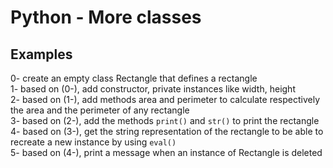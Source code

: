 <h1>Python - More classes</h1>
<h2>Examples</h2>
0- create an empty class Rectangle that defines a rectangle</br>
1- based on (0-), add constructor, private instances like width, height</br>
2- based on (1-), add methods area and perimeter to calculate respectively
the area and the perimeter of any rectangle</br>
3- based on (2-), add the methods <code>print()</code> and <code>str()</code> 
to print the rectangle</br>
4- based on (3-), get the string representation of the rectangle to be able to recreate a new instance by using <code>eval()</code></br>
5- based on (4-), print a message when an instance of Rectangle is deleted</br>
